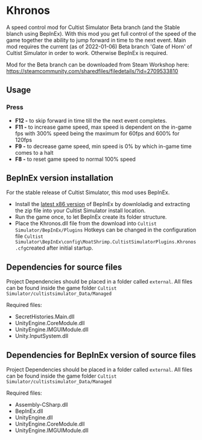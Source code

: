 # Khronos
A speed control mod for Cultist Simulator Beta branch (and the Stable blanch using BepInEx). With this mod you get full control of the speed of the game together the ability to jump forward in time to the next event. Main mod requires the current (as of 2022-01-06) Beta branch 'Gate of Horn' of Cultist Simulator in order to work. Otherwise BepInEx is required.

Mod for the Beta branch can be downloaded from Steam Workshop here: https://steamcommunity.com/sharedfiles/filedetails/?id=2709533810

## Usage
### Press
- **F12 -** to skip forward in time till the the next event completes.  
- **F11 -** to increase game speed, max speed is dependent on the in-game fps with 300% speed being the maximum for 60fps and 600% for 120fps
- **F9 -** to decrease game speed, min speed is 0% by which in-game time comes to a halt
- **F8 -** to reset game speed to normal 100% speed

## BepInEx version installation
For the stable release of Cultist Simulator, this mod uses BepInEx.
- Install the [latest x86 version](https://github.com/BepInEx/BepInEx/releases/) of BepInEx by downloladig and extracting the zip file into your Cultist Simulator install location.
- Run the game once, to let BepInEx create its folder structure.
- Place the Khronos.dll file from the download into `Cultist Simulator/BepInEx/Plugins`
Hotkeys can be changed in the configuration file `Cultist Simulator\BepInEx\config\MoatShrimp.CultistSimulatorPlugins.Khronos.cfg`created after initial startup.

## Dependencies for source files
Project Dependencies should be placed in a folder called `external`. All files can be found inside the game folder `Cultist Simulator/cultistsimulator_Data/Managed`

Required files:
- SecretHistories.Main.dll
- UnityEngine.CoreModule.dll
- UnityEngine.IMGUIModule.dll
- Unity.InputSystem.dll

## Dependencies for BepInEx version of source files
Project Dependencies should be placed in a folder called `external`. All files can be found inside the game folder `Cultist Simulator/cultistsimulator_Data/Managed`

Required files:
- Assembly-CSharp.dll
- BepInEx.dll
- UnityEngine.dll
- UnityEngine.CoreModule.dll
- UnityEngine.IMGUIModule.dll



